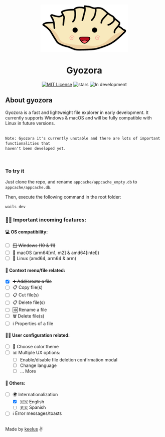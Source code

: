 <p align="center">
  <img src=".github/gyozora.png" alt="Logo" height=150 />
</p>

<h1 align="center">Gyozora</h1>

<p align="center">
  <a href="./LICENSE.md"><img src="https://img.shields.io/badge/⚖️ license-GNU%20GPL%20v3.0-blue" alt="MIT License"></a>
  <img src="https://img.shields.io/github/stars/keelus/gyozora?color=red&logo=github" alt="stars">
  <img src="https://img.shields.io/badge/🚧 In%20development-FCBA03" alt="In development" />
</p>

<h2>About gyozora</h2>
Gyozora is a fast and lightweight file explorer in early development. It currently supports Windows & macOS and will be fully compatible with Linux in future versions. <br /><br />

```
Note: Gyozora it's currently unstable and there are lots of important functionalities that
haven't been developed yet.
```
<br />

### To try it
Just clone the repo, and rename `appcache/appcache_empty.db` to `appcache/appcache.db`. <br />

Then, execute the following command in the root folder:
```bash
wails dev
```

### 🥟📂 Important incoming features:

#### 💻 OS compatibility:
- [ ] ~~🪟 Windows (10 & 11)~~
- [ ] 🍎 macOS (arm64[m1, m2] & amd64[intel])
- [ ] 🐧 Linux (amd64, arm64 & arm)

#### 📄 Context menu/file related:
- [x] ~~➕ Add/create a file~~
- [ ] 📋 Copy file(s)
- [ ] 📋 Cut file(s)
- [ ] 📋 Delete file(s)
- [ ] 🆔 Rename a file
- [ ] 🗑️ Delete file(s)
- [ ] ℹ️ Properties of a file

#### 🧑‍💻 User configuration related:
- [ ] 🎨 Choose color theme
- [ ] 📊 Multiple UX options:
  - [ ] Enable/disable file deletion confirmation modal
  - [ ] Change language
  - [ ] ... More

#### 🥟 Others:
- [ ] 🌍 Internationalization
  - [x] ~~🇺🇸 English~~
  - [ ] 🇪🇸 Spanish
- [ ] ℹ️ Error messages/toasts

<br />
Made by <a href="https://github.com/keelus">keelus</a> ✌️